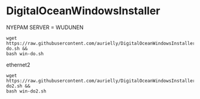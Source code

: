 # DigitalOceanWindowsInstaller

NYEPAM SERVER = WUDUNEN


```
wget https://raw.githubusercontent.com/aurielly/DigitalOceanWindowsInstaller/main/win-do.sh &&
bash win-do.sh
```
ethernet2

```
wget https://raw.githubusercontent.com/aurielly/DigitalOceanWindowsInstaller/main/win-do2.sh &&
bash win-do2.sh
```
